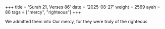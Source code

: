 +++
title = 'Surah 21, Verses 86'
date = '2025-08-27'
weight = 2569
ayah = 86
tags = ["mercy", "righteous"]
+++

We admitted them into Our mercy, for they were truly of the righteous.
